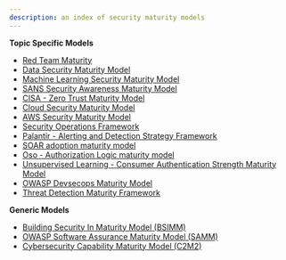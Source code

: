 ```yaml
---
description: an index of security maturity models 
---
```


**Topic Specific Models**

* [Red Team Maturity](https://www.redteammaturity.com/)
* [Data Security Maturity Model](https://www.datasecurity.org/)
* [Machine Learning Security Maturity Model](https://arxiv.org/pdf/2306.16127.pdf)
* [SANS Security Awareness Maturity Model](https://www.sans.org/security-awareness-training/resources/maturity-model/)
* [CISA - Zero Trust Maturity Model](https://www.cisa.gov/sites/default/files/2023-04/zero_trust_maturity_model_v2_508.pdf)
* [Cloud Security Maturity Model](https://www.iansresearch.com/resources/cloud-security-maturity-model)
* [AWS Security Maturity Model](https://maturitymodel.security.aws.dev/en/model/)
* [Security Operations Framework](https://hockeyinjune.medium.com/security-operations-framework-2b63840a1128)
* [Palantir - Alerting and Detection Strategy Framework](https://blog.palantir.com/alerting-and-detection-strategy-framework-52dc33722df2)
* [SOAR adoption maturity model](https://chronicle.security/blog/posts/SOAR-adoption-maturity-model/)
* [Oso - Authorization Logic maturity model](https://www.osohq.com/post/rules-are-hard-logic-for-authorization)
* [Unsupervised Learning - Consumer Authentication Strength Maturity Model](https://danielmiessler.com/p/casmm-consumer-authentication-security-maturity-model)
* [OWASP Devsecops Maturity Model](https://owasp.org/www-project-devsecops-maturity-model/)
* [Threat Detection Maturity Framework](https://medium.com/snowflake/threat-detection-maturity-framework-23bbb74db2bc)


**Generic Models**
* [Building Security In Maturity Model (BSIMM)](https://www.synopsys.com/software-integrity/software-security-services/bsimm-maturity-model.html)
* [OWASP Software Assurance Maturity Model (SAMM)](https://owasp.org/www-project-samm/)
* [Cybersecurity Capability Maturity Model (C2M2)](https://www.energy.gov/ceser/cybersecurity-capability-maturity-model-c2m2)

